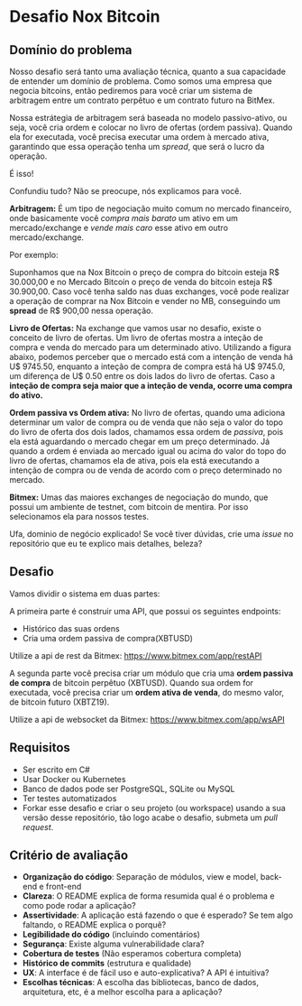 # Desafio Nox Bitcoin

## Domínio do problema

Nosso desafio será tanto uma avaliação técnica, quanto a sua capacidade de entender um domínio de problema. Como somos uma empresa que negocia bitcoins, então pediremos para você criar um sistema de arbitragem entre um contrato perpêtuo e um contrato futuro na BitMex. 

Nossa estrátegia de arbitragem será baseada no modelo passivo-ativo, ou seja, você cria ordem e colocar no livro de ofertas (ordem passiva). Quando ela for executada, você precisa executar uma ordem à mercado ativa, garantindo que essa operação tenha um *spread*, que será o lucro da operação.

É isso!

Confundiu tudo? Não se preocupe, nós explicamos para você.

**Arbitragem:** É um tipo de negociação muito comum no mercado financeiro, onde basicamente você *compra mais barato* um ativo em um mercado/exchange e *vende mais caro* esse ativo em outro mercado/exchange.

Por exemplo:

Suponhamos que na Nox Bitcoin o preço de compra do bitcoin esteja R$ 30.000,00 e no Mercado Bitcoin o preço de venda do bitcoin esteja R$ 30.900,00. Caso você tenha saldo nas duas exchanges, você pode realizar a operação de comprar na Nox Bitcoin e vender no MB, conseguindo um **spread** de R$ 900,00 nessa operação.

**Livro de Ofertas:** Na exchange que vamos usar no desafio, existe o conceito de livro de ofertas. Um livro de ofertas mostra a inteção de compra e venda do mercado para um determinado ativo. Utilizando a figura abaixo, podemos perceber que o mercado está com a intenção de venda há U$ 9745.50, enquanto a inteção de compra de compra está há U$ 9745.0, um diferença de U$ 0.50 entre os dois lados do livro de ofertas. Caso a **inteção de compra seja maior que a inteção de venda, ocorre uma compra do ativo.**

**Ordem passiva vs Ordem ativa:** No livro de ofertas, quando uma adiciona determinar um valor de compra ou de venda que não seja o valor do topo do livro de oferta dos dois lados, chamamos essa ordem de *passiva*, pois ela está aguardando o mercado chegar em um preço determinado. Já quando a ordem é enviada ao mercado igual ou acima do valor do topo do livro de ofertas, chamamos ela de ativa, pois ela está executando a intenção de compra ou de venda de acordo com o preço determinado no mercado.

**Bitmex:** Umas das maiores exchanges de negociação do mundo, que possui um ambiente de testnet, com bitcoin de mentira. Por isso selecionamos ela para nossos testes.

Ufa, dominio de negócio explicado! Se você tiver dúvidas, crie uma *issue* no repositório que eu te explico mais detalhes, beleza?

## Desafio

Vamos dividir o sistema em duas partes:

A primeira parte é construir uma API, que possui os seguintes endpoints:

- Histórico das suas ordens
- Cria uma ordem passiva de compra(XBTUSD)

Utilize a api de rest da Bitmex: https://www.bitmex.com/app/restAPI

A segunda parte você precisa criar um módulo que cria uma **ordem passiva de compra** de bitcoin perpêtuo (XBTUSD). Quando sua ordem for executada, você precisa criar um **ordem ativa de venda**, do mesmo valor, de bitcoin futuro (XBTZ19).

Utilize a api de websocket da Bitmex: https://www.bitmex.com/app/wsAPI

## Requisitos

- Ser escrito em C#
- Usar Docker ou Kubernetes
- Banco de dados pode ser PostgreSQL, SQLite ou MySQL
- Ter testes automatizados
- Forkar esse desafio e criar o seu projeto (ou workspace) usando a sua versão desse repositório, tão logo acabe o desafio, submeta um _pull request_. 

## Critério de avaliação

-   **Organização do código**: Separação de módulos, view e model, back-end e front-end
-   **Clareza**: O README explica de forma resumida qual é o problema e como pode rodar a aplicação?
-   **Assertividade**: A aplicação está fazendo o que é esperado? Se tem algo faltando, o README explica o porquê?
-   **Legibilidade do código** (incluindo comentários)
-   **Segurança**: Existe alguma vulnerabilidade clara?
-   **Cobertura de testes** (Não esperamos cobertura completa)
-   **Histórico de commits** (estrutura e qualidade)
-   **UX**: A interface é de fácil uso e auto-explicativa? A API é intuitiva?
-   **Escolhas técnicas**: A escolha das bibliotecas, banco de dados, arquitetura, etc, é a melhor escolha para a aplicação?
